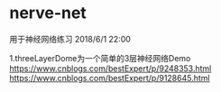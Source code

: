 # nerve-net
用于神经网络练习
2018/6/1 22:00

1.threeLayerDome为一个简单的3层神经网络Demo
https://www.cnblogs.com/bestExpert/p/9248353.html
https://www.cnblogs.com/bestExpert/p/9128645.html

